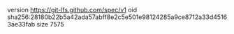 version https://git-lfs.github.com/spec/v1
oid sha256:28180b22b5a42ada57abff8e2c5e501e98124285a9ce8712a33d45163ae33fab
size 7575

